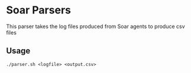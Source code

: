# Soar Parsers
This parser takes the log files produced from Soar agents to produce csv files

## Usage
`./parser.sh <logfile> <output.csv>`
